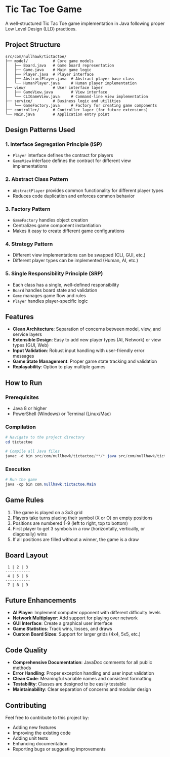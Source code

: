 # Tic Tac Toe Game

A well-structured Tic Tac Toe game implementation in Java following proper Low Level Design (LLD) practices.

## Project Structure

```
src/com/nullhawk/tictactoe/
├── model/           # Core game models
│   ├── Board.java   # Game board representation
│   ├── Game.java    # Main game logic
│   ├── Player.java  # Player interface
│   ├── AbstractPlayer.java  # Abstract player base class
│   └── HumanPlayer.java     # Human player implementation
├── view/            # User interface layer
│   ├── GameView.java        # View interface
│   └── CLIGameView.java     # Command-line view implementation
├── service/         # Business logic and utilities
│   └── GameFactory.java     # Factory for creating game components
├── controller/      # Controller layer (for future extensions)
└── Main.java        # Application entry point
```

## Design Patterns Used

### 1. **Interface Segregation Principle (ISP)**
- `Player` interface defines the contract for players
- `GameView` interface defines the contract for different view implementations

### 2. **Abstract Class Pattern**
- `AbstractPlayer` provides common functionality for different player types
- Reduces code duplication and enforces common behavior

### 3. **Factory Pattern**
- `GameFactory` handles object creation
- Centralizes game component instantiation
- Makes it easy to create different game configurations

### 4. **Strategy Pattern**
- Different view implementations can be swapped (CLI, GUI, etc.)
- Different player types can be implemented (Human, AI, etc.)

### 5. **Single Responsibility Principle (SRP)**
- Each class has a single, well-defined responsibility
- `Board` handles board state and validation
- `Game` manages game flow and rules
- `Player` handles player-specific logic

## Features

- **Clean Architecture**: Separation of concerns between model, view, and service layers
- **Extensible Design**: Easy to add new player types (AI, Network) or view types (GUI, Web)
- **Input Validation**: Robust input handling with user-friendly error messages
- **Game State Management**: Proper game state tracking and validation
- **Replayability**: Option to play multiple games

## How to Run

### Prerequisites
- Java 8 or higher
- PowerShell (Windows) or Terminal (Linux/Mac)

### Compilation
```powershell
# Navigate to the project directory
cd tictactoe

# Compile all Java files
javac -d bin src/com/nullhawk/tictactoe/**/*.java src/com/nullhawk/tictactoe/Main.java
```

### Execution
```powershell
# Run the game
java -cp bin com.nullhawk.tictactoe.Main
```

## Game Rules

1. The game is played on a 3x3 grid
2. Players take turns placing their symbol (X or O) on empty positions
3. Positions are numbered 1-9 (left to right, top to bottom)
4. First player to get 3 symbols in a row (horizontally, vertically, or diagonally) wins
5. If all positions are filled without a winner, the game is a draw

## Board Layout

```
 1 | 2 | 3
-----------
 4 | 5 | 6
-----------
 7 | 8 | 9
```

## Future Enhancements

- **AI Player**: Implement computer opponent with different difficulty levels
- **Network Multiplayer**: Add support for playing over network
- **GUI Interface**: Create a graphical user interface
- **Game Statistics**: Track wins, losses, and draws
- **Custom Board Sizes**: Support for larger grids (4x4, 5x5, etc.)

## Code Quality

- **Comprehensive Documentation**: JavaDoc comments for all public methods
- **Error Handling**: Proper exception handling and user input validation
- **Clean Code**: Meaningful variable names and consistent formatting
- **Testability**: Classes are designed to be easily testable
- **Maintainability**: Clear separation of concerns and modular design

## Contributing

Feel free to contribute to this project by:
- Adding new features
- Improving the existing code
- Adding unit tests
- Enhancing documentation
- Reporting bugs or suggesting improvements

